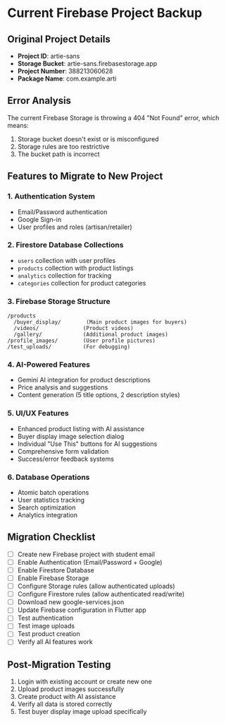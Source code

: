 # Current Firebase Project Backup

## Original Project Details
- **Project ID**: artie-sans
- **Storage Bucket**: artie-sans.firebasestorage.app
- **Project Number**: 388213060628
- **Package Name**: com.example.arti

## Error Analysis
The current Firebase Storage is throwing a 404 "Not Found" error, which means:
1. Storage bucket doesn't exist or is misconfigured
2. Storage rules are too restrictive
3. The bucket path is incorrect

## Features to Migrate to New Project

### 1. Authentication System
- Email/Password authentication
- Google Sign-in
- User profiles and roles (artisan/retailer)

### 2. Firestore Database Collections
- `users` collection with user profiles
- `products` collection with product listings
- `analytics` collection for tracking
- `categories` collection for product categories

### 3. Firebase Storage Structure
```
/products
  /buyer_display/        (Main product images for buyers)
  /videos/              (Product videos)
  /gallery/             (Additional product images)
/profile_images/        (User profile pictures)
/test_uploads/          (For debugging)
```

### 4. AI-Powered Features
- Gemini AI integration for product descriptions
- Price analysis and suggestions
- Content generation (5 title options, 2 description styles)

### 5. UI/UX Features
- Enhanced product listing with AI assistance
- Buyer display image selection dialog
- Individual "Use This" buttons for AI suggestions
- Comprehensive form validation
- Success/error feedback systems

### 6. Database Operations
- Atomic batch operations
- User statistics tracking
- Search optimization
- Analytics integration

## Migration Checklist
- [ ] Create new Firebase project with student email
- [ ] Enable Authentication (Email/Password + Google)
- [ ] Enable Firestore Database
- [ ] Enable Firebase Storage
- [ ] Configure Storage rules (allow authenticated uploads)
- [ ] Configure Firestore rules (allow authenticated read/write)
- [ ] Download new google-services.json
- [ ] Update Firebase configuration in Flutter app
- [ ] Test authentication
- [ ] Test image uploads
- [ ] Test product creation
- [ ] Verify all AI features work

## Post-Migration Testing
1. Login with existing account or create new one
2. Upload product images successfully
3. Create product with AI assistance
4. Verify all data is stored correctly
5. Test buyer display image upload specifically
